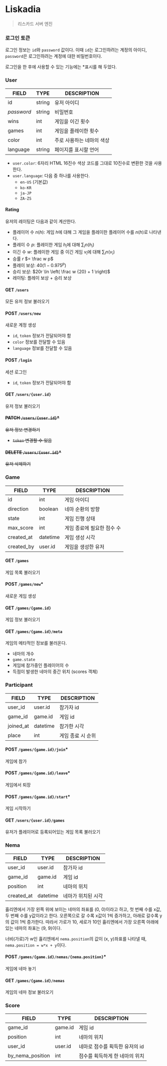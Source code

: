 # Liskadia

> 리스카드 서버 엔진

### 로그인 토큰

로그인 정보는 `id`와 `password` 값이다.
이때 `id`는 로그인하려는 계정의 아이디, `password`은 로그인하려는 계정에 대한 비밀번호이다.

로그인을 한 후에 사용할 수 있는 기능에는 *표시를 해 두었다.

### User

| FIELD      | TYPE   | DESCRIPTION    |
|------------|--------|----------------|
| id         | string | 유저 아이디         |
| _password_ | string | 비밀번호           |
| wins       | int    | 게임을 이긴 횟수      |
| games      | int    | 게임을 플레이한 횟수    |
| color      | int    | 주로 사용하는 네마의 색상 |
| language   | string | 페이지를 표시할 언어    |

* `user.color`: 6자리 HTML 16진수 색상 코드를 그대로 10진수로 변환한 것을 사용한다.
* `user.language`: 다음 중 하나를 사용한다.
  * `en-US` (기본값)
  * `ko-KR`
  * `ja-JP`
  * `ZA-ZS`

#### Rating
유저의 레이팅은 다음과 같이 계산한다.

* 플레이어 수 $n(h)$: 게임 $h$에 대해 그 게임을 플레이한 플레이어 수를 $n(h)$로 나타낸다.
* 플레이 수 $p$: 플레이한 게임 $h_i$에 대해 $\sum_i n(h_i)$
* 이긴 수 $w$: 플레이한 게임 중 이긴 게임 $v_i$에 대해 $\sum_i n(v_i)$
* 승률 $r$ $= \frac w p$
* 플레이 보상: $40 (1 - 0.975^p)$
* 승리 보상: $20r \ln \left( \frac w {20} + 1 \right)$
* 레이팅: 플레이 보상 + 승리 보상

#### GET `/users`
모든 유저 정보 불러오기

#### POST `/users/new`
새로운 계정 생성
* `id`, `token` 정보가 전달되어야 함
* `color` 정보를 전달할 수 있음
* `language` 정보를 전달할 수 있음

#### POST `/login`
세션 로그인
* `id`, `token` 정보가 전달되어야 함

#### GET `/users/{user.id}`
유저 정보 불러오기

#### ~~PATCH `/users/{user.id}`*~~
~~유저 정보 변경하기~~
* ~~`token` 변경할 수 있음~~

#### ~~DELETE `/users/{user.id}`*~~
~~유저 삭제하기~~

### Game

| FIELD      | TYPE     | DESCRIPTION     |
|------------|----------|-----------------|
| id         | int      | 게임 아이디          |
| direction  | boolean  | 네마 순환의 방향       |
| state      | int      | 게임 진행 상태        |
| max_score  | int      | 게임 종료에 필요한 점수 수 |
| created_at | datetime | 게임 생성 시각        |
| created_by | user.id  | 게임을 생성한 유저      |

#### GET `/games`
게임 목록 불러오기

#### POST `/games/new`*
새로운 게임 생성

#### GET `/games/{game.id}`
게임 정보 불러오기

#### GET `/games/{game.id}/meta`
게임의 메타적인 정보를 불러온다.

* 네마의 개수
* `game.state`
* 게임에 참가중인 플레이어의 수
* 득점이 발생한 네마의 중간 위치 (scores 객체)

### Participant

| FIELD     | TYPE     | DESCRIPTION |
|-----------|----------|-------------|
| user_id   | user.id  | 참가자 id      |
| game_id   | game.id  | 게임 id       |
| joined_at | datetime | 참가한 시각      |
| place     | int      | 게임 종료 시 순위  |

#### POST `/games/{game.id}/join`*
게임에 참가

#### POST `/games/{game.id}/leave`*
게임에서 퇴장

#### POST `/games/{game.id}/start`*
게임 시작하기

#### GET `/users/{user.id}/games`
유저가 플레이어로 등록되어있는 게임 목록 불러오기

### Nema

| FIELD      | TYPE     | DESCRIPTION |
|------------|----------|-------------|
| user_id    | user.id  | 참가자 id      |
| game_id    | game.id  | 게임 id       |
| position   | int      | 네마의 위치      |
| created_at | datetime | 네마가 위치된 시각  |

휼리엔에서 가장 왼쪽 위에 보이는 네마의 좌표를 (0, 0)이라고 하고, 첫 번째 수를 x값, 두 번째 수를 y값이라고 한다.
오른쪽으로 갈 수록 x값이 1씩 증가하고, 아래로 갈수록 y의 값이 1씩 증가한다.
따라서 가로가 10, 세로가 10인 휼리엔에서 가장 오른쪽 아래에 있는 네마의 좌표는 (9, 9)이다.

너비(가로)가 w인 휼리엔에서 `nema.position`의 값이 (x, y)좌표를 나타낼 때, `nema.position = w*x + y`이다.

#### POST `/games/{game.id}/nemas/{nema.position}`*
게임에 네마 놓기

#### GET `/games/{game.id}/nemas`
게임의 네마 정보 불러오기

### Score

| FIELD            | TYPE    | DESCRIPTION        |
|------------------|---------|--------------------|
| game_id          | game.id | 게임 id              |
| position         | int     | 네마의 위치             |
| user_id          | user.id | 네마로 점수를 획득한 유저의 id |
| by_nema_position | int     | 점수를 획득하게 한 네마의 위치  |
